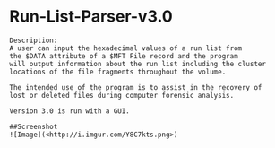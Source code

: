 Run-List-Parser-v3.0
====================

   
    Description:
    A user can input the hexadecimal values of a run list from
    the $DATA attribute of a $MFT File record and the program
    will output information about the run list including the cluster
    locations of the file fragments throughout the volume.

    The intended use of the program is to assist in the recovery of
    lost or deleted files during computer forensic analysis.
    
    Version 3.0 is run with a GUI.
    
    ##Screenshot
    ![Image](<http://i.imgur.com/Y8C7kts.png>)
